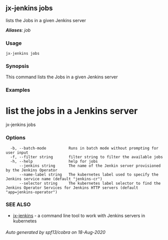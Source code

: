 ## jx-jenkins jobs

lists the Jobs in a given Jenkins server

***Aliases**: job*

### Usage

```
jx-jenkins jobs
```

### Synopsis

This command lists the Jobs in a given Jenkins server

### Examples

  # list the jobs in a Jenkins server
  jx-jenkins jobs

### Options

```
  -b, --batch-mode          Runs in batch mode without prompting for user input
  -f, --filter string       filter string to filter the available jobs
  -h, --help                help for jobs
      --jenkins string      The name of the Jenkin server provisioned by the Jenkins Operator
      --name-label string   The kubernetes label used to specify the Jenkins service name (default "jenkins-cr")
      --selector string     The kubernetes label selector to find the Jenkins Operator Services for Jenkins HTTP servers (default "app=jenkins-operator")
```

### SEE ALSO

* [jx-jenkins](jx-jenkins.md)	 - a command line tool to work with Jenkins servers in kubernetes

###### Auto generated by spf13/cobra on 18-Aug-2020
